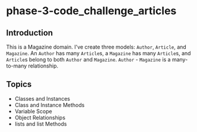 # phase-3-code_challenge_articles

## Introduction
This is a Magazine domain.
I've create three models: `Author`, `Article`, and `Magazine`.
An `Author` has many `Article`s, a `Magazine` has many `Article`s, and `Article`s belong to both `Author` and `Magazine`.
`Author` - `Magazine` is a many-to-many relationship.

## Topics
- Classes and Instances
- Class and Instance Methods
- Variable Scope
- Object Relationships
- lists and list Methods

